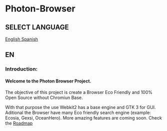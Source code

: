 # Photon-Browser

## SELECT LANGUAGE
[English ](##EN)
[Spanish](##ES)

## EN

### Introduction:

#### Welcome to the Photon Browser Project.

The objective of this project is create a Browser Eco Friendly and 100% Open Source without Chromiun Base.

With that purpose the use Webkit2 has a base engine and GTK 3 for GUI. Aditional the Browser have many
Eco friendly search engine (example: Ecosia, Gexsi, OceanHero). More amazing features are coming soon.
Check the [Roadmap](##Roadmap)


